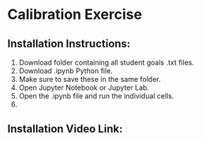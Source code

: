 # Calibration Exercise

## Installation Instructions:
1. Download folder containing all student goals .txt files.
2. Download .ipynb Python file.
3. Make sure to save these in the same folder.
4. Open Jupyter Notebook or Jupyter Lab.
5. Open the .ipynb file and run the individual cells.
6. 

## Installation Video Link:

